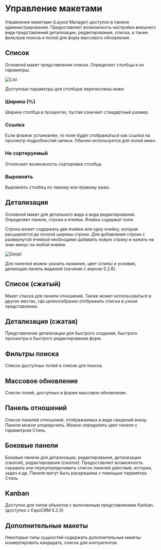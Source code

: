 # Управление макетами

Управление макетами (Layout Manager) доступно в панели администрирования. Предоставляет возможность настройки внешнего вида представлений детализации, редактирования, списка, а также фильтров поиска и полей для форм массового обновления.

## Список

Основной макет представления списка. Определяет столбцы и их параметры.

![List](https://raw.githubusercontent.com/espocrm/documentation/master/_static/images/administration/layout-manager/list.png)

Доступные параметры для столбцов перечислены ниже.

### Ширина (%)

Ширина столбца в процентах, пустая означает стандартный размер.

### Ссылка

Если флажок установлен, то поле будет отображаться как ссылка на просмотр подробностей записи. Обычно используется для полей имен.

### Не сортируемый 

Отключает возможность сортировки столбца.

### Выровнять

Выровнять столбец по левому или правому краю.

## Детализация

Основной макет для детального вида и вида редактирования. Определяет панели, строки и ячейки. Ячейки содержат поля.

Строка может содержать две ячейки или одну ячейку, которая расширяется до полной ширины строки. Для добавления строки с развернутой ячейкой необходимо добавить новую строку и нажать на знак минус на любой ячейке.

![Detail](https://raw.githubusercontent.com/espocrm/documentation/master/_static/images/administration/layout-manager/detail.png)

Для панелей можно указать название, цвет (стиль) и условия, делающие панель видимой (начиная с версии 5.2.6).

## Список (сжатый)

Макет списка для панели отношений. Также может использоваться в других местах, где целесообразно отображать списки в узком представлении.

## Детализация (сжатая)

Представление детализации для быстрого создания, быстрого просмотра и быстрого редактирования форм.

## Фильтры поиска

Список доступных полей в списке для поиска.

## Массовое обновление

Список полей, доступных в форме массовое обновление.

## Панель отношений

Список панелей отношений, отображаемых в виде сведений внизу. Панели можно упорядочить. Можно определить цвет панели с параметром Стиль.

## Боковые панели

Боковые панели для детализации, редактирования, детализации (сжатой), редактирования (сжатое). Предоставляет возможность скрывать или переупорядочивать список панелей действий, истории, задач и др. Панели могут быть раскрашены с помощью параметра Стиль.

## Kanban 

Доступно для типов объектов с включенным представлением Kanban. (доступно с EspoCRM 5.2.0)

## Дополнительные макеты

Некоторые типы сущностей содержать дополнительные макеты: конвертировать кандидата, список для контрагентов.
